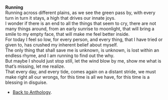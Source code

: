 **Running**  
Running across different plains, as we see the green pass by, with every turn in turn it stays, a high that drives our innate joys.  
I wonder if there is an end to all the things that seem to cry, there are not many things around, from an early sunrise to moonlight, that will bring a smile to my empty face, that will make me feel better inside.  
For today I feel so low, for every person, and every thing, that I have tried or given to, has crushed my inherent belief about myself.  
The only thing that shall save me is unknown, is unknown, is lost within an endless rhyme, and I am running to find out the why.  
But maybe I should just stop still, let the wind blow by me, show me what is that’s missing, let me realize.  
That every day, and every tide, comes again on a distant stride, we must make right all our wrongs, for this time is all we have, for this time is a blessing in disguise.  

- <a href="https://kushalsamant.github.io/anthology.html">Back to Anthology</a>.  